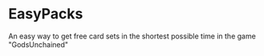 # EasyPacks
An easy way to get free card sets in the shortest possible time in the game "GodsUnchained"
